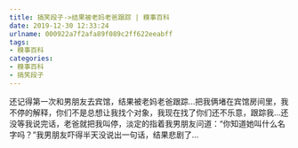 ```yaml
---
title: 搞笑段子->结果被老妈老爸跟踪 | 糗事百科
date: 2019-12-30 12:33:24
urlname: 000922a7f2afa89f089c2ff622eeabff
tags: 
- 糗事百科
categories:
- 糗事百科
- 搞笑段子
---
```

还记得第一次和男朋友去宾馆，结果被老妈老爸跟踪...把我俩堵在宾馆房间里，我不停的解释，你们不是总想让我找个对象，我现在找了你们还不乐意，跟踪我...还没等我说完话，老爸就把我叫停，淡定的指着我男朋友问道：“你知道她叫什么名字吗？”我男朋友吓得半天没说出一句话，结果悲剧了...


